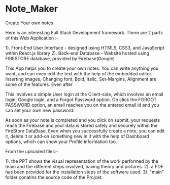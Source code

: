 # Note_Maker
Create Your own notes

Here is an interesting Full Stack Development framework. There are 2 parts of this Web Application :- 

1). Front-End User Interface - designed using HTML5, CSS3, and JavaScript within React.js library
2). Back-end Database - Website hosted using FIRESTORE database, provided by Firebase(Google)

This App helps you to create your own notes. You can write anything you want, and can even edit the text with the help of the embedded editor. Inserting images, Changing font, Bold, Italic, Set-Margins, Alignment are some of the features. Even after 

This involves a simple User login at the Client-side, which involves an email login, Google login, and a Forgot Password option. On click the FORGOT PASSWORD option, an email reaches you on the entered email id and you can set your own new password. 

As soon as your note is completed and you click on submit, your requests reach the Firebase and your data is stored safely and securely within the FireStore DataBase. Even when you successfully create a note, you can edit it, delete it or add-on something new in it with the help of Dashboard options, which can show your Profile information too.

From the uploaded files:-

1). the PPT shows the visual representation of the work performed by the team and the different steps involved, having theory and pictures.
2). a PDF has been provided for the installation steps of the software used. 
3). "main" folder conatins the source code of the Projcet.

